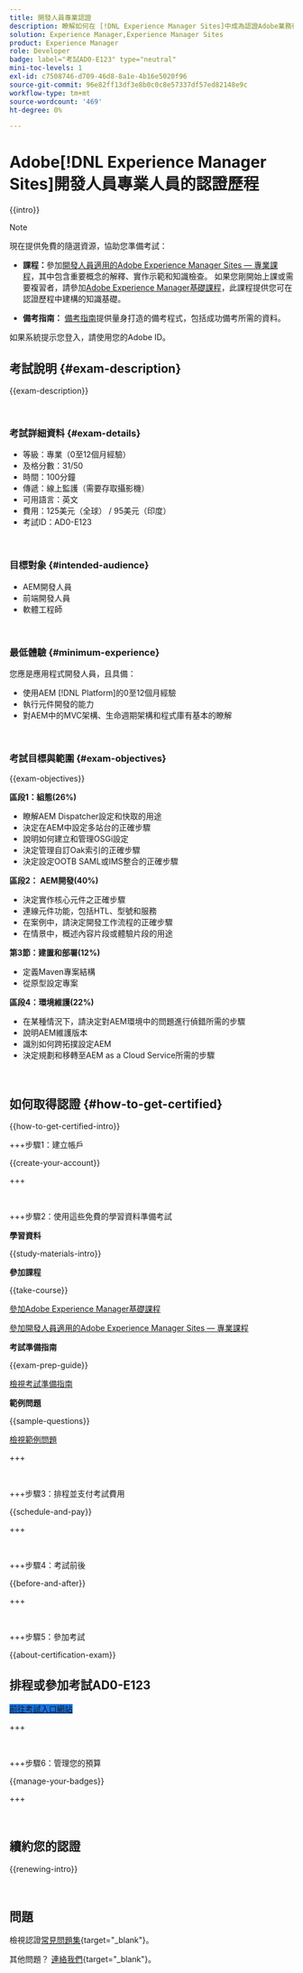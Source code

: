 ```yaml
---
title: 開發人員專業認證
description: 瞭解如何在 [!DNL Experience Manager Sites]中成為認證Adobe業務從業專家。
solution: Experience Manager,Experience Manager Sites
product: Experience Manager
role: Developer
badge: label="考試AD0-E123" type="neutral"
mini-toc-levels: 1
exl-id: c7508746-d709-46d8-8a1e-4b16e5020f96
source-git-commit: 96e82ff13df3e8b0c0c8e57337df57ed82148e9c
workflow-type: tm+mt
source-wordcount: '469'
ht-degree: 0%

---
```


# Adobe[!DNL Experience Manager Sites]開發人員專業人員的認證歷程

{{intro}}

>[!NOTE]
>
>現在提供免費的隨選資源，協助您準備考試：
>
>* **課程：**&#x200B;參加[開發人員適用的Adobe Experience Manager Sites — 專業課程](https://app.rockinfo.com/courses/105)，其中包含重要概念的解釋、實作示範和知識檢查。 如果您剛開始上課或需要複習者，請參加[Adobe Experience Manager基礎課程](https://app.rockinfo.com/courses/240)，此課程提供您可在認證歷程中建構的知識基礎。
>
>* **備考指南：** [備考指南](https://app.rockinfo.com/courses/121)提供量身打造的備考程式，包括成功備考所需的資料。
>
>如果系統提示您登入，請使用您的Adobe ID。

## 考試說明 {#exam-description}

{{exam-description}}

<br>

### 考試詳細資料 {#exam-details}

* 等級：專業（0至12個月經驗）
* 及格分數：31/50
* 時間：100分鐘
* 傳遞：線上監護（需要存取攝影機）
* 可用語言：英文
* 費用：125美元（全球） / 95美元（印度）
* 考試ID：AD0-E123

<br>

### 目標對象 {#intended-audience}

* AEM開發人員
* 前端開發人員
* 軟體工程師

<br>

### 最低體驗 {#minimum-experience}

您應是應用程式開發人員，且具備：

* 使用AEM [!DNL Platform]的0至12個月經驗
* 執行元件開發的能力
* 對AEM中的MVC架構、生命週期架構和程式庫有基本的瞭解

<br>

### 考試目標與範圍 {#exam-objectives}

{{exam-objectives}}

**區段1：組態(26%)**

* 瞭解AEM Dispatcher設定和快取的用途
* 決定在AEM中設定多站台的正確步驟
* 說明如何建立和管理OSGi設定
* 決定管理自訂Oak索引的正確步驟
* 決定設定OOTB SAML或IMS整合的正確步驟

**區段2： AEM開發(40%)**

* 決定實作核心元件之正確步驟
* 連線元件功能，包括HTL、型號和服務
* 在案例中，請決定開發工作流程的正確步驟
* 在情景中，概述內容片段或體驗片段的用途

**第3節：建置和部署(12%)**

* 定義Maven專案結構
* 從原型設定專案

**區段4：環境維護(22%)**

* 在某種情況下，請決定對AEM環境中的問題進行偵錯所需的步驟
* 說明AEM維護版本
* 識別如何跨拓撲設定AEM
* 決定規劃和移轉至AEM as a Cloud Service所需的步驟

<br>

## 如何取得認證 {#how-to-get-certified}

{{how-to-get-certified-intro}}

+++步驟1：建立帳戶

{{create-your-account}}

+++

<br>

+++步驟2：使用這些免費的學習資料準備考試

**學習資料**

{{study-materials-intro}}

**參加課程**

{{take-course}}

[參加Adobe Experience Manager基礎課程](https://app.rockinfo.com/courses/240)

[參加開發人員適用的Adobe Experience Manager Sites — 專業課程](https://app.rockinfo.com/courses/105)

**考試準備指南**

{{exam-prep-guide}}

[檢視考試準備指南](https://app.rockinfo.com/courses/121)

**範例問題**

{{sample-questions}}

[檢視範例問題](https://scorpion.caveon.com/launchpad/ad3-e123-adobe-experience-manager-sites-developer-professional-sample-questions)

+++

<br>

+++步驟3：排程並支付考試費用

{{schedule-and-pay}}

+++

<br>

+++步驟4：考試前後

{{before-and-after}}

+++

<br>

+++步驟5：參加考試

{{about-certification-exam}}

## 排程或參加考試AD0-E123

<a href="https://www.certmetrics.com/adobe/candidate/examity_sso.aspx?eid=AD0-E123" target="_blank" class="spectrum-Button spectrum-Button--fill spectrum-Button--accent spectrum-Button--sizeM is-margin-bottom-big-big at-element-click-tracking" style="background-color:#1473E6">

<span class="spectrum-Button-label has-no-wrap">
   前往考試入口網站
</span>
</a>

+++

<br>

+++步驟6：管理您的預算

{{manage-your-badges}}

+++

<br>

## 續約您的認證

{{renewing-intro}}

<br>

## 問題

檢視認證[常見問題集](https://experienceleague.adobe.com/docs/certification/certification/faq.html){target="_blank"}。

其他問題？ [連絡我們](mailto:certif@adobe.com){target="_blank"}。

